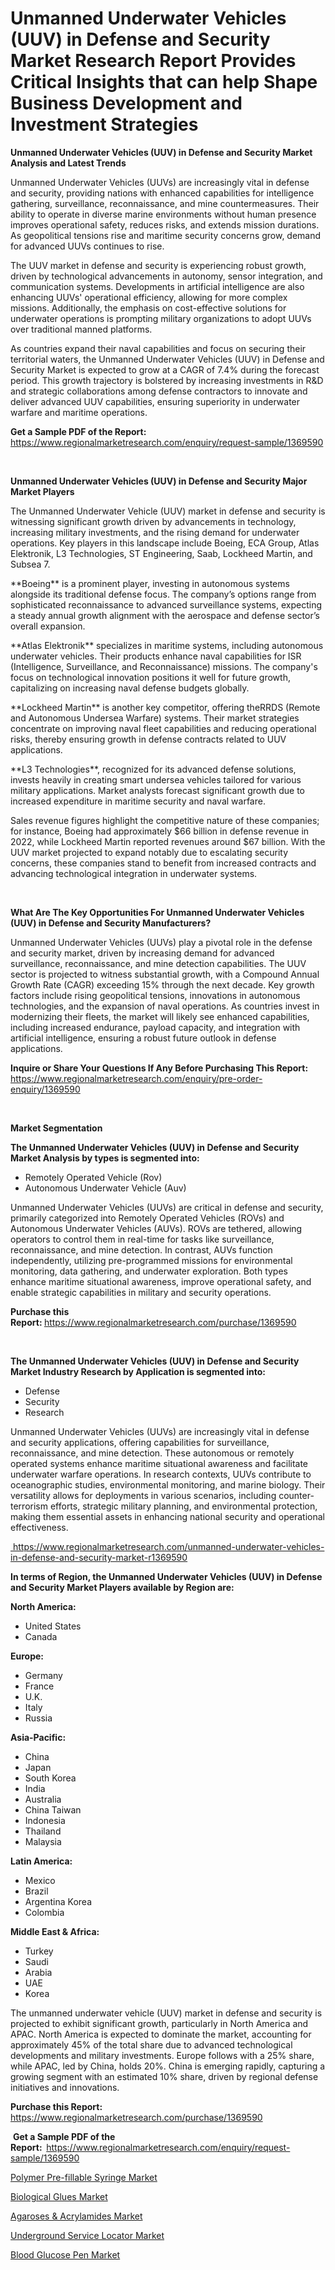 <p><h1>Unmanned Underwater Vehicles (UUV) in Defense and Security Market Research Report Provides Critical Insights that can help Shape Business Development and Investment Strategies</h1></p><p><strong>Unmanned Underwater Vehicles (UUV) in Defense and Security Market Analysis and Latest Trends</strong></p>
<p><p>Unmanned Underwater Vehicles (UUVs) are increasingly vital in defense and security, providing nations with enhanced capabilities for intelligence gathering, surveillance, reconnaissance, and mine countermeasures. Their ability to operate in diverse marine environments without human presence improves operational safety, reduces risks, and extends mission durations. As geopolitical tensions rise and maritime security concerns grow, demand for advanced UUVs continues to rise.</p><p>The UUV market in defense and security is experiencing robust growth, driven by technological advancements in autonomy, sensor integration, and communication systems. Developments in artificial intelligence are also enhancing UUVs' operational efficiency, allowing for more complex missions. Additionally, the emphasis on cost-effective solutions for underwater operations is prompting military organizations to adopt UUVs over traditional manned platforms.</p><p>As countries expand their naval capabilities and focus on securing their territorial waters, the Unmanned Underwater Vehicles (UUV) in Defense and Security Market is expected to grow at a CAGR of 7.4% during the forecast period. This growth trajectory is bolstered by increasing investments in R&D and strategic collaborations among defense contractors to innovate and deliver advanced UUV capabilities, ensuring superiority in underwater warfare and maritime operations.</p></p>
<p><strong>Get a Sample PDF of the Report:&nbsp;</strong> <a href="https://www.regionalmarketresearch.com/enquiry/request-sample/1369590">https://www.regionalmarketresearch.com/enquiry/request-sample/1369590</a></p>
<p>&nbsp;</p>
<p><strong>Unmanned Underwater Vehicles (UUV) in Defense and Security Major Market Players</strong></p>
<p><p>The Unmanned Underwater Vehicle (UUV) market in defense and security is witnessing significant growth driven by advancements in technology, increasing military investments, and the rising demand for underwater operations. Key players in this landscape include Boeing, ECA Group, Atlas Elektronik, L3 Technologies, ST Engineering, Saab, Lockheed Martin, and Subsea 7.</p><p>**Boeing** is a prominent player, investing in autonomous systems alongside its traditional defense focus. The company’s options range from sophisticated reconnaissance to advanced surveillance systems, expecting a steady annual growth alignment with the aerospace and defense sector’s overall expansion.</p><p>**Atlas Elektronik** specializes in maritime systems, including autonomous underwater vehicles. Their products enhance naval capabilities for ISR (Intelligence, Surveillance, and Reconnaissance) missions. The company's focus on technological innovation positions it well for future growth, capitalizing on increasing naval defense budgets globally.</p><p>**Lockheed Martin** is another key competitor, offering theRRDS (Remote and Autonomous Undersea Warfare) systems. Their market strategies concentrate on improving naval fleet capabilities and reducing operational risks, thereby ensuring growth in defense contracts related to UUV applications.</p><p>**L3 Technologies**, recognized for its advanced defense solutions, invests heavily in creating smart undersea vehicles tailored for various military applications. Market analysts forecast significant growth due to increased expenditure in maritime security and naval warfare.</p><p>Sales revenue figures highlight the competitive nature of these companies; for instance, Boeing had approximately $66 billion in defense revenue in 2022, while Lockheed Martin reported revenues around $67 billion. With the UUV market projected to expand notably due to escalating security concerns, these companies stand to benefit from increased contracts and advancing technological integration in underwater systems.</p></p>
<p>&nbsp;</p>
<p><strong>What Are The Key Opportunities For Unmanned Underwater Vehicles (UUV) in Defense and Security Manufacturers?</strong></p>
<p><p>Unmanned Underwater Vehicles (UUVs) play a pivotal role in the defense and security market, driven by increasing demand for advanced surveillance, reconnaissance, and mine detection capabilities. The UUV sector is projected to witness substantial growth, with a Compound Annual Growth Rate (CAGR) exceeding 15% through the next decade. Key growth factors include rising geopolitical tensions, innovations in autonomous technologies, and the expansion of naval operations. As countries invest in modernizing their fleets, the market will likely see enhanced capabilities, including increased endurance, payload capacity, and integration with artificial intelligence, ensuring a robust future outlook in defense applications.</p></p>
<p><strong>Inquire or Share Your Questions If Any Before Purchasing This Report:</strong> <a href="https://www.regionalmarketresearch.com/enquiry/pre-order-enquiry/1369590">https://www.regionalmarketresearch.com/enquiry/pre-order-enquiry/1369590</a></p>
<p>&nbsp;</p>
<p><strong>Market Segmentation</strong></p>
<p><strong>The Unmanned Underwater Vehicles (UUV) in Defense and Security Market Analysis by types is segmented into:</strong></p>
<p><ul><li>Remotely Operated Vehicle (Rov)</li><li>Autonomous Underwater Vehicle (Auv)</li></ul></p>
<p><p>Unmanned Underwater Vehicles (UUVs) are critical in defense and security, primarily categorized into Remotely Operated Vehicles (ROVs) and Autonomous Underwater Vehicles (AUVs). ROVs are tethered, allowing operators to control them in real-time for tasks like surveillance, reconnaissance, and mine detection. In contrast, AUVs function independently, utilizing pre-programmed missions for environmental monitoring, data gathering, and underwater exploration. Both types enhance maritime situational awareness, improve operational safety, and enable strategic capabilities in military and security operations.</p></p>
<p><strong>Purchase this Report:&nbsp;</strong><a href="https://www.regionalmarketresearch.com/purchase/1369590">https://www.regionalmarketresearch.com/purchase/1369590</a></p>
<p>&nbsp;</p>
<p><strong>The Unmanned Underwater Vehicles (UUV) in Defense and Security Market Industry Research by Application is segmented into:</strong></p>
<p><ul><li>Defense</li><li>Security</li><li>Research</li></ul></p>
<p><p>Unmanned Underwater Vehicles (UUVs) are increasingly vital in defense and security applications, offering capabilities for surveillance, reconnaissance, and mine detection. These autonomous or remotely operated systems enhance maritime situational awareness and facilitate underwater warfare operations. In research contexts, UUVs contribute to oceanographic studies, environmental monitoring, and marine biology. Their versatility allows for deployments in various scenarios, including counter-terrorism efforts, strategic military planning, and environmental protection, making them essential assets in enhancing national security and operational effectiveness.</p></p>
<p><a href="https://www.regionalmarketresearch.com/unmanned-underwater-vehicles-in-defense-and-security-market-r1369590">&nbsp;https://www.regionalmarketresearch.com/unmanned-underwater-vehicles-in-defense-and-security-market-r1369590</a></p>
<p><strong>In terms of Region, the Unmanned Underwater Vehicles (UUV) in Defense and Security Market Players available by Region are:</strong></p>
<p>
    <p> <strong> North America: </strong>
        <ul>
            <li>United States</li>
            <li>Canada</li>
        </ul>
        </p> 
    <p> <strong> Europe: </strong>
        <ul>
            <li>Germany</li>
            <li>France</li>
            <li>U.K.</li>
            <li>Italy</li>
            <li>Russia</li>
        </ul>
        </p> 
    <p> <strong> Asia-Pacific: </strong>
        <ul>
            <li>China</li>
            <li>Japan</li>
            <li>South Korea</li>
            <li>India</li>
            <li>Australia</li>
            <li>China Taiwan</li>
            <li>Indonesia</li>
            <li>Thailand</li>
            <li>Malaysia</li>
        </ul>
        </p> 
    <p> <strong> Latin America: </strong>
        <ul>
            <li>Mexico</li>
            <li>Brazil</li>
            <li>Argentina Korea</li>
            <li>Colombia</li>
        </ul>
        </p> 
    <p> <strong> Middle East & Africa: </strong>
        <ul>
            <li>Turkey</li>
            <li>Saudi</li>
            <li>Arabia</li>
            <li>UAE</li>
            <li>Korea</li>
        </ul>
    </p>
    </p>
<p><p>The unmanned underwater vehicle (UUV) market in defense and security is projected to exhibit significant growth, particularly in North America and APAC. North America is expected to dominate the market, accounting for approximately 45% of the total share due to advanced technological developments and military investments. Europe follows with a 25% share, while APAC, led by China, holds 20%. China is emerging rapidly, capturing a growing segment with an estimated 10% share, driven by regional defense initiatives and innovations.</p></p>
<p><strong>Purchase this Report: </strong><a href="https://www.regionalmarketresearch.com/purchase/1369590">https://www.regionalmarketresearch.com/purchase/1369590</a></p>
<p>&nbsp;<strong>Get a Sample PDF of the Report:&nbsp;&nbsp;</strong><a href="https://www.regionalmarketresearch.com/enquiry/request-sample/1369590">https://www.regionalmarketresearch.com/enquiry/request-sample/1369590</a></p>
<p><strong></strong></p>
<p><p><a href="https://medium.com/@joanyheaney1962/global-polymer-pre-fillable-syringe-market-trends-and-innovations-a-forward-looking-analysis-2024-473ee765c459?postPublishedType=repub">Polymer Pre-fillable Syringe Market</a></p><p><a href="https://issuu.com/reportprime-2/docs/biological-glues-market-size-2030.p_6b4b0c66047273">Biological Glues Market</a></p><p><a href="https://issuu.com/reportprime-2/docs/agaroses-acrylamides-market-size-20_1a7a772b01a9cb">Agaroses & Acrylamides Market</a></p><p><a href="https://medium.com/@joanyheaney1962/an-in-depth-analysis-of-the-global-underground-service-locator-market-scope-and-its-rapid-growing-41e57a656cce">Underground Service Locator Market</a></p><p><a href="https://www.linkedin.com/pulse/blood-glucose-pen-market-growth-segmentation-regional-analysis-m33bf">Blood Glucose Pen Market</a></p></p>